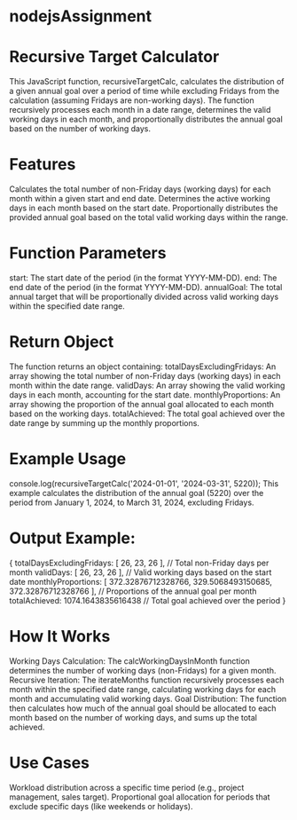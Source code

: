 # nodejsAssignment

# Recursive Target Calculator
This JavaScript function, recursiveTargetCalc, calculates the distribution of a given annual goal over a period of time while excluding Fridays from the calculation (assuming Fridays are non-working days). The function recursively processes each month in a date range, determines the valid working days in each month, and proportionally distributes the annual goal based on the number of working days.

# Features
Calculates the total number of non-Friday days (working days) for each month within a given start and end date.
Determines the active working days in each month based on the start date.
Proportionally distributes the provided annual goal based on the total valid working days within the range.

# Function Parameters
start: The start date of the period (in the format YYYY-MM-DD).
end: The end date of the period (in the format YYYY-MM-DD).
annualGoal: The total annual target that will be proportionally divided across valid working days within the specified date range.

# Return Object
The function returns an object containing:
totalDaysExcludingFridays: An array showing the total number of non-Friday days (working days) in each month within the date range.
validDays: An array showing the valid working days in each month, accounting for the start date.
monthlyProportions: An array showing the proportion of the annual goal allocated to each month based on the working days.
totalAchieved: The total goal achieved over the date range by summing up the monthly proportions.

# Example Usage
console.log(recursiveTargetCalc('2024-01-01', '2024-03-31', 5220));
This example calculates the distribution of the annual goal (5220) over the period from January 1, 2024, to March 31, 2024, excluding Fridays.

# Output Example:

{
  totalDaysExcludingFridays: [ 26, 23, 26 ],  // Total non-Friday days per month
  validDays: [ 26, 23, 26 ],                 // Valid working days based on the start date
  monthlyProportions: [ 372.32876712328766, 329.5068493150685, 372.32876712328766 ],  // Proportions of the annual goal per month
  totalAchieved: 1074.1643835616438          // Total goal achieved over the period
}

# How It Works
Working Days Calculation: The calcWorkingDaysInMonth function determines the number of working days (non-Fridays) for a given month.
Recursive Iteration: The iterateMonths function recursively processes each month within the specified date range, calculating working days for each month and accumulating valid working days.
Goal Distribution: The function then calculates how much of the annual goal should be allocated to each month based on the number of working days, and sums up the total achieved.

# Use Cases
Workload distribution across a specific time period (e.g., project management, sales target).
Proportional goal allocation for periods that exclude specific days (like weekends or holidays).
